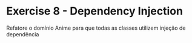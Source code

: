 # Exercise 8 - Dependency Injection

Refatore o domínio Anime para que todas as classes utilizem injeção de dependência
